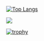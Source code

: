 [![Top Langs](https://github-readme-stats.vercel.app/api/top-langs/?username=pastre&layout=compact)](https://github.com/pastre)

<a href="https://www.codewars.com/users/pastre/stats"><img src="https://www.codewars.com/users/pastre/badges/large"></a>


[![trophy](https://github-profile-trophy.vercel.app/?username=pastre&theme=dracula&column=3&margin-w=15&margin-h=15&no-bg=true&no-frame=true&rank=SECRET,SSS,SS,S,AAA,AA,A)](https://github.com/ryo-ma/github-profile-trophy)

